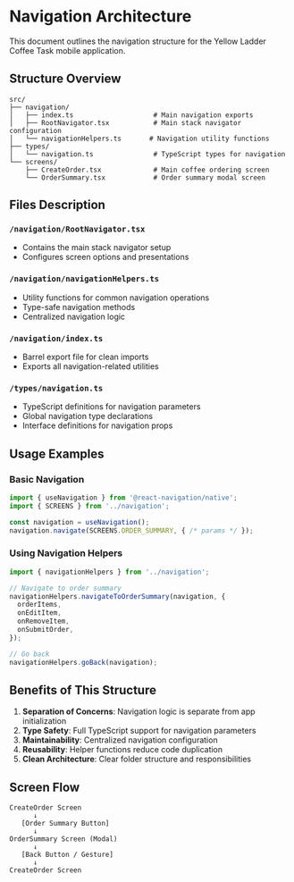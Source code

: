 # Navigation Architecture

This document outlines the navigation structure for the Yellow Ladder Coffee Task mobile application.

## Structure Overview

```
src/
├── navigation/
│   ├── index.ts                    # Main navigation exports
│   ├── RootNavigator.tsx           # Main stack navigator configuration
│   └── navigationHelpers.ts       # Navigation utility functions
├── types/
│   └── navigation.ts               # TypeScript types for navigation
└── screens/
    ├── CreateOrder.tsx             # Main coffee ordering screen
    └── OrderSummary.tsx            # Order summary modal screen
```

## Files Description

### `/navigation/RootNavigator.tsx`
- Contains the main stack navigator setup
- Configures screen options and presentations

### `/navigation/navigationHelpers.ts`
- Utility functions for common navigation operations
- Type-safe navigation methods
- Centralized navigation logic

### `/navigation/index.ts`
- Barrel export file for clean imports
- Exports all navigation-related utilities

### `/types/navigation.ts`
- TypeScript definitions for navigation parameters
- Global navigation type declarations
- Interface definitions for navigation props

## Usage Examples

### Basic Navigation
```typescript
import { useNavigation } from '@react-navigation/native';
import { SCREENS } from '../navigation';

const navigation = useNavigation();
navigation.navigate(SCREENS.ORDER_SUMMARY, { /* params */ });
```

### Using Navigation Helpers
```typescript
import { navigationHelpers } from '../navigation';

// Navigate to order summary
navigationHelpers.navigateToOrderSummary(navigation, {
  orderItems,
  onEditItem,
  onRemoveItem,
  onSubmitOrder,
});

// Go back
navigationHelpers.goBack(navigation);
```

## Benefits of This Structure

1. **Separation of Concerns**: Navigation logic is separate from app initialization
2. **Type Safety**: Full TypeScript support for navigation parameters
3. **Maintainability**: Centralized navigation configuration
4. **Reusability**: Helper functions reduce code duplication
5. **Clean Architecture**: Clear folder structure and responsibilities

## Screen Flow

```
CreateOrder Screen
      ↓
   [Order Summary Button]
      ↓
OrderSummary Screen (Modal)
      ↓
   [Back Button / Gesture]
      ↓
CreateOrder Screen
```
